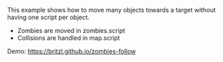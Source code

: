 This example shows how to move many objects towards a target without having one script per object.

* Zombies are moved in zombies.script
* Collisions are handled in map.script

Demo: https://britzl.github.io/zombies-follow

